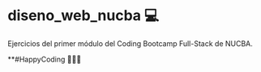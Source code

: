 # diseno_web_nucba 💻

Ejercicios del primer módulo del Coding Bootcamp Full-Stack de NUCBA.

**#HappyCoding 👩🏻‍💻
